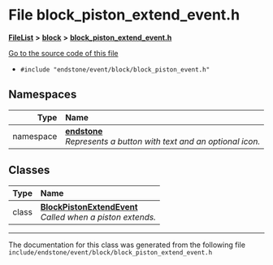 

# File block\_piston\_extend\_event.h



[**FileList**](files.md) **>** [**block**](dir_992e9ad7dc69726476903ba283e33c71.md) **>** [**block\_piston\_extend\_event.h**](block__piston__extend__event_8h.md)

[Go to the source code of this file](block__piston__extend__event_8h_source.md)



* `#include "endstone/event/block/block_piston_event.h"`













## Namespaces

| Type | Name |
| ---: | :--- |
| namespace | [**endstone**](namespaceendstone.md) <br>_Represents a button with text and an optional icon._  |


## Classes

| Type | Name |
| ---: | :--- |
| class | [**BlockPistonExtendEvent**](classendstone_1_1BlockPistonExtendEvent.md) <br>_Called when a piston extends._  |



















































------------------------------
The documentation for this class was generated from the following file `include/endstone/event/block/block_piston_extend_event.h`

